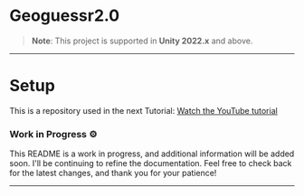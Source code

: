 # Geoguessr2.0

> **Note**: This project is supported in **Unity 2022.x** and above.

---

# Setup

This is a repository used in the next Tutorial: [Watch the YouTube tutorial](https://youtu.be/wmiwKIq02HM)

### Work in Progress ⚙️

This README is a work in progress, and additional information will be added soon. I'll be continuing to refine the documentation. Feel free to check back for the latest changes, and thank you for your patience!

---
